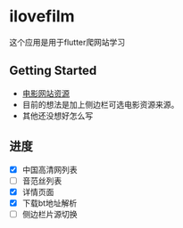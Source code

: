 # ilovefilm

这个应用是用于flutter爬网站学习

## Getting Started
- [电影网站资源](https://www.jianshu.com/p/5dc63d68bc93)
- 目前的想法是加上侧边栏可选电影资源来源。
- 其他还没想好怎么写

## 进度
- [x] 中国高清网列表
- [ ] 音范丝列表
- [x] 详情页面
- [x] 下载bt地址解析
- [ ] 侧边栏片源切换

